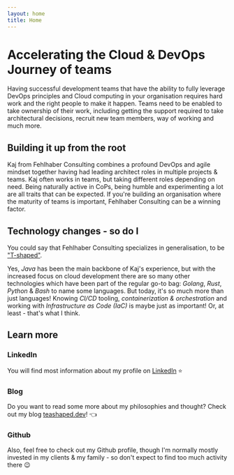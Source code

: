 ```yaml
---
layout: home
title: Home
---
```


# Accelerating the Cloud & DevOps Journey of teams
Having successful development teams that have the ability to fully leverage DevOps principles and Cloud computing in your organisation requires hard work and the right people to make it happen. Teams need to be enabled to take ownership of their work, including getting the support required to take architectural decisions, recruit new team members, way of working and much more. 

## Building it up from the root
Kaj from Fehlhaber Consulting combines a profound DevOps and agile mindset together having had leading architect roles in multiple projects & teams. Kaj often works in teams, but taking different roles depending on need. Being naturally active in CoPs, being humble and experimenting a lot are all traits that can be expected. If you're building an organisation where the maturity of teams is important, Fehlhaber Consulting can be a winning factor.

## Technology changes - so do I
You could say that Fehlhaber Consulting specializes in generalisation, to be ["T-shaped"](https://teashaped.dev).<br>

Yes, *Java* has been the main backbone of Kaj's experience, but with the increased focus on cloud development there are so many other technologies which have been part of the regular go-to bag: *Golang*, *Rust*, *Python* & *Bash* to name some languages. But today, it's so much more than just languages! Knowing *CI/CD* tooling, *containerization & orchestration* and working with *Infrastructure as Code (IaC)* is maybe just as important! Or, at least - that's what I think.  <br>

## Learn more

### LinkedIn
You will find most information about my profile on [LinkedIn](https://www.linkedin.com/in/kajfehlhaber/) :star:

### Blog
Do you want to read some more about my philosophies and thought? Check out my blog [teashaped.dev](https://teashaped.dev)! :point_left: <br>

### Github
Also, feel free to check out my Github profile, though I'm normally mostly invested in my clients & my family - so don't expect to find too much activity there :wink: